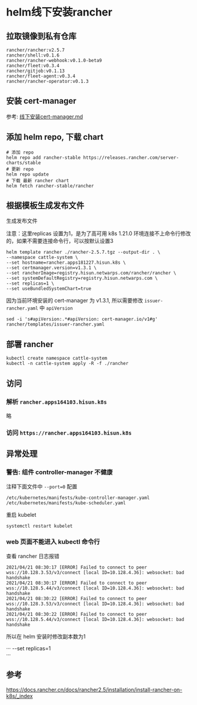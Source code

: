 # helm线下安装rancher

## 拉取镜像到私有仓库

```
rancher/rancher:v2.5.7
rancher/shell:v0.1.6
rancher/rancher-webhook:v0.1.0-beta9
rancher/fleet:v0.3.4
rancher/gitjob:v0.1.13
rancher/fleet-agent:v0.3.4
rancher/rancher-operator:v0.1.3
```

## 安装 cert-manager

参考: [线下安装cert-manager.md](https://github.com/paradeum-team/operator-env/blob/main/cert-manager/%E7%BA%BF%E4%B8%8B%E5%AE%89%E8%A3%85cert-manager.md)

## 添加 helm repo, 下载 chart

```
# 添加 repo
helm repo add rancher-stable https://releases.rancher.com/server-charts/stable
# 更新 repo
helm repo update
# 下载 最新 rancher chart
helm fetch rancher-stable/rancher
```

## 根据模板生成发布文件

生成发布文件

注意：这里replicas 设置为1，是为了高可用 k8s 1.21.0 环境连接不上命令行修改的，如果不需要连接命令行，可以按默认设置3

```
helm template rancher ./rancher-2.5.7.tgz --output-dir . \
--namespace cattle-system \
--set hostname=rancher.apps181227.hisun.k8s \
--set certmanager.version=v1.3.1 \
--set rancherImage=registry.hisun.netwarps.com/rancher/rancher \
--set systemDefaultRegistry=registry.hisun.netwarps.com \
--set replicas=1 \
--set useBundledSystemChart=true
```

因为当前环境安装的 cert-manager 为 v1.3.1, 所以需要修改 `issuer-rancher.yaml` 中 `apiVersion`

```
sed -i 's#apiVersion:.*#apiVersion: cert-manager.io/v1#g' rancher/templates/issuer-rancher.yaml
```


## 部署 rancher

```
kubectl create namespace cattle-system
kubectl -n cattle-system apply -R -f ./rancher
```

## 访问

### 解析 `rancher.apps164103.hisun.k8s`
略

### 访问 `https://rancher.apps164103.hisun.k8s`

## 异常处理

### 警告: 组件 controller-manager 不健康

注释下面文件中 `--port=0` 配置
 
```
/etc/kubernetes/manifests/kube-controller-manager.yaml
/etc/kubernetes/manifests/kube-scheduler.yaml
```

重启 kubelet

```
systemctl restart kubelet
```

### web 页面不能进入 kubectl 命令行

查看 rancher 日志报错

```
2021/04/21 08:30:17 [ERROR] Failed to connect to peer wss://10.128.3.53/v3/connect [local ID=10.128.4.36]: websocket: bad handshake
2021/04/21 08:30:17 [ERROR] Failed to connect to peer wss://10.128.5.44/v3/connect [local ID=10.128.4.36]: websocket: bad handshake
2021/04/21 08:30:22 [ERROR] Failed to connect to peer wss://10.128.3.53/v3/connect [local ID=10.128.4.36]: websocket: bad handshake
2021/04/21 08:30:22 [ERROR] Failed to connect to peer wss://10.128.5.44/v3/connect [local ID=10.128.4.36]: websocket: bad handshake
```

所以在 helm 安装时修改副本数为1

···
--set replicas=1 \
···

## 参考 

https://docs.rancher.cn/docs/rancher2.5/installation/install-rancher-on-k8s/_index